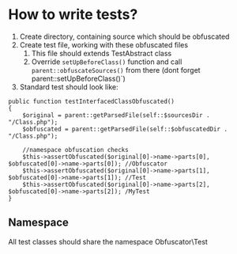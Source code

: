 # How to write tests?
1. Create directory, containing source which should be obfuscated
2. Create test file, working with these obfuscated files
    1. This file should extends TestAbstract class
    2. Override `setUpBeforeClass()` function and call `parent::obfuscateSources()` from there (dont forget parent::setUpBeforeClass()`)
3. Standard test should look like:
```
public function testInterfacedClassObfuscated()
{
    $original = parent::getParsedFile(self::$sourcesDir . "/Class.php");
    $obfuscated = parent::getParsedFile(self::$obfuscatedDir . "/Class.php");

    //namespace obfuscation checks
    $this->assertObfuscated($original[0]->name->parts[0], $obfuscated[0]->name->parts[0]); //Obfuscator
    $this->assertObfuscated($original[0]->name->parts[1], $obfuscated[0]->name->parts[1]); //Test
    $this->assertObfuscated($original[0]->name->parts[2], $obfuscated[0]->name->parts[2]); /MyTest
}
```

## Namespace
All test classes should share the namespace Obfuscator\Test